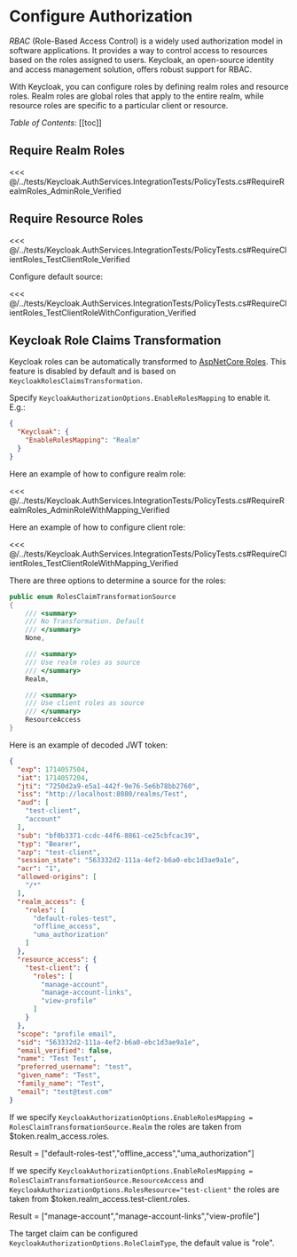 # Configure Authorization

*RBAC* (Role-Based Access Control) is a widely used authorization model in software applications. It provides a way to control access to resources based on the roles assigned to users. Keycloak, an open-source identity and access management solution, offers robust support for RBAC.

With Keycloak, you can configure roles by defining realm roles and resource roles. Realm roles are global roles that apply to the entire realm, while resource roles are specific to a particular client or resource.

*Table of Contents*:
[[toc]]

## Require Realm Roles

<<< @/../tests/Keycloak.AuthServices.IntegrationTests/PolicyTests.cs#RequireRealmRoles_AdminRole_Verified

## Require Resource Roles

<<< @/../tests/Keycloak.AuthServices.IntegrationTests/PolicyTests.cs#RequireClientRoles_TestClientRole_Verified

Configure default source:

<<< @/../tests/Keycloak.AuthServices.IntegrationTests/PolicyTests.cs#RequireClientRoles_TestClientRoleWithConfiguration_Verified

## Keycloak Role Claims Transformation

Keycloak roles can be automatically transformed to [AspNetCore Roles](https://learn.microsoft.com/en-us/aspnet/core/security/authorization/roles). This feature is disabled by default and is based on `KeycloakRolesClaimsTransformation`.

Specify `KeycloakAuthorizationOptions.EnableRolesMapping` to enable it. E.g.:

```json
{
  "Keycloak": {
    "EnableRolesMapping": "Realm"
  }
}
```

Here an example of how to configure realm role:

<<< @/../tests/Keycloak.AuthServices.IntegrationTests/PolicyTests.cs#RequireRealmRoles_AdminRoleWithMapping_Verified

Here an example of how to configure client role:

<<< @/../tests/Keycloak.AuthServices.IntegrationTests/PolicyTests.cs#RequireClientRoles_TestClientRoleWithMapping_Verified

There are three options to determine a source for the roles:

```csharp
public enum RolesClaimTransformationSource
{
    /// <summary>
    /// No Transformation. Default
    /// </summary>
    None,

    /// <summary>
    /// Use realm roles as source
    /// </summary>
    Realm,

    /// <summary>
    /// Use client roles as source
    /// </summary>
    ResourceAccess
}
```

Here is an example of decoded JWT token:

```json
{
  "exp": 1714057504,
  "iat": 1714057204,
  "jti": "7250d2a9-e5a1-442f-9e76-5e6b78bb2760",
  "iss": "http://localhost:8080/realms/Test",
  "aud": [
    "test-client",
    "account"
  ],
  "sub": "bf0b3371-ccdc-44f6-8861-ce25cbfcac39",
  "typ": "Bearer",
  "azp": "test-client",
  "session_state": "563332d2-111a-4ef2-b6a0-ebc1d3ae9a1e",
  "acr": "1",
  "allowed-origins": [
    "/*"
  ],
  "realm_access": {
    "roles": [
      "default-roles-test",
      "offline_access",
      "uma_authorization"
    ]
  },
  "resource_access": {
    "test-client": {
      "roles": [
        "manage-account",
        "manage-account-links",
        "view-profile"
      ]
    }
  },
  "scope": "profile email",
  "sid": "563332d2-111a-4ef2-b6a0-ebc1d3ae9a1e",
  "email_verified": false,
  "name": "Test Test",
  "preferred_username": "test",
  "given_name": "Test",
  "family_name": "Test",
  "email": "test@test.com"
}
```

If we specify `KeycloakAuthorizationOptions.EnableRolesMapping = RolesClaimTransformationSource.Realm` the roles are taken from $token.realm_access.roles.

Result = ["default-roles-test","offline_access","uma_authorization"]

If we specify `KeycloakAuthorizationOptions.EnableRolesMapping = RolesClaimTransformationSource.ResourceAccess` and `KeycloakAuthorizationOptions.RolesResource="test-client"` the roles are taken from $token.realm_access.test-client.roles.

Result = ["manage-account","manage-account-links","view-profile"]

The target claim can be configured `KeycloakAuthorizationOptions.RoleClaimType`, the default value is "role".
